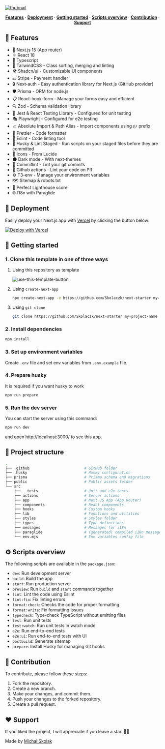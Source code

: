 <a href="https://next-starter-skolaczk.vercel.app/">
<img src="https://github.com/Skolaczk/next-starter/assets/76774237/44b552ff-43aa-441f-b1d0-de9bdfc2a73f" alt="thubnail">
</a>
<p align="center">
  <a href="#-features"><strong>Features</strong></a> ·
  <a href="#-deployment"><strong>Deployment</strong></a> ·
  <a href="#-getting-started"><strong>Getting started</strong></a> ·
  <a href="#%EF%B8%8F-scripts-overview"><strong>Scripts overview</strong></a> ·
  <a href="#-contribution"><strong>Contribution</strong></a> ·
  <a href="#%EF%B8%8F-support"><strong>Support</strong></a>
</p>

## 🎉 Features
- 🚀 Next.js 15 (App router)
- ⚛️ React 18
- 📘 Typescript
- 🎨 TailwindCSS - Class sorting, merging and linting
- 🛠️ Shadcn/ui - Customizable UI components
- 💵 Stripe - Payment handler
- 🔒 Next-auth - Easy authentication library for Next.js (GitHub provider)
- 🛡️ Prisma - ORM for node.js
- 📋 React-hook-form - Manage your forms easy and efficient 
- 🔍 Zod - Schema validation library
- 🧪 Jest & React Testing Library - Configured for unit testing
- 🎭 Playwright - Configured for e2e testing
- 📈 Absolute Import & Path Alias - Import components using `@/` prefix
- 💅 Prettier - Code formatter
- 🧹 Eslint - Code linting tool
- 🐶 Husky & Lint Staged - Run scripts on your staged files before they are committed
- 🔹 Icons - From Lucide
- 🌑 Dark mode - With next-themes
- 📝 Commitlint - Lint your git commits
- 🤖 Github actions - Lint your code on PR
- ⚙️ T3-env - Manage your environment variables
- 🗺️ Sitemap & robots.txt
- 💯 Perfect Lighthouse score
- 🌐 I18n with Paraglide

## 🚀 Deployment
Easily deploy your Next.js app with <a href="https://vercel.com/">Vercel</a> by clicking the button below:

[![Deploy with Vercel](https://vercel.com/button)](https://vercel.com/new/clone?repository-url=https://github.com/Skolaczk/next-starter)

## 🎯 Getting started
### 1. Clone this template in one of three ways

1. Using this repository as template

   ![use-this-template-button](https://github.com/Skolaczk/next-starter/assets/76774237/f25c9a29-41de-4865-aa38-c032b9346169)

2. Using `create-next-app`

   ```bash
   npx create-next-app -e https://github.com/Skolaczk/next-starter my-project-name
   ```
    
3. Using `git clone`

   ```bash
   git clone https://github.com/Skolaczk/next-starter my-project-name
   ```
### 2. Install dependencies

```bash
npm install
```

### 3. Set up environment variables
Create `.env` file and set env variables from `.env.example` file.

### 4. Prepare husky
It is required if you want husky to work

```bash
npm run prepare
```

### 5. Run the dev server

You can start the server using this command:

```bash
npm run dev
```

and open http://localhost:3000/ to see this app.

## 📁 Project structure

```bash
.
├── .github                         # GitHub folder
├── .husky                          # Husky configuration
├── prisma                          # Prisma schema and migrations
├── public                          # Public assets folder
└── src
    ├── __tests__                   # Unit and e2e tests
    ├── actions                     # Server actions
    ├── app                         # Next JS App (App Router)
    ├── components                  # React components
    ├── hooks                       # Custom hooks
    ├── lib                         # Functions and utilities
    ├── styles                      # Styles folder
    ├── types                       # Type definitions
    ├── messages                    # Messages for i18n 
    ├── paraglide                   # (generated) compiled i18n messages 
    └── env.mjs                     # Env variables config file
```

## ⚙️ Scripts overview
The following scripts are available in the `package.json`:
- `dev`: Run development server
- `build`: Build the app
- `start`: Run production server
- `preview`: Run `build` and `start` commands together
- `lint`: Lint the code using Eslint
- `lint:fix`: Fix linting errors
- `format:check`: Checks the code for proper formatting
- `format:write`: Fix formatting issues
- `typecheck`: Type-check TypeScript without emitting files
- `test`: Run unit tests
- `test:watch`: Run unit tests in watch mode
- `e2e`: Run end-to-end tests
- `e2e:ui`: Run end-to-end tests with UI
- `postbuild`: Generate sitemap
- `prepare`: Install Husky for managing Git hooks

## 🤝 Contribution
To contribute, please follow these steps:
1. Fork the repository.
2. Create a new branch.
3. Make your changes, and commit them.
4. Push your changes to the forked repository.
5. Create a pull request.

## ❤️ Support

If you liked the project, I will appreciate if you leave a star. 🌟😊

Made by <a href="https://michalskolak.netlify.app/">Michał Skolak</a> 
